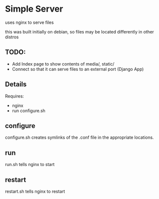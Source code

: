 # Simple Server

uses nginx to serve files

this was built initially on debian, so files may be located differently in other distros

## TODO:

- Add Index page to show contents of media/, static/
- Connect so that it can serve files to an external port (Django App)

## Details

Requires:

- nginx
- run configure.sh

## configure

configure.sh creates symlinks of the .conf file in the appropriate locations.

## run

run.sh tells nginx to start

## restart

restart.sh tells nginx to restart


